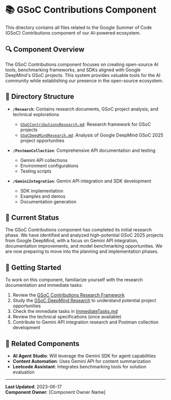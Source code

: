 # 📚 GSoC Contributions Component

This directory contains all files related to the Google Summer of Code (GSoC) Contributions component of our AI-powered ecosystem.

## 🔍 Component Overview

The GSoC Contributions component focuses on creating open-source AI tools, benchmarking frameworks, and SDKs aligned with Google DeepMind's GSoC projects. This system provides valuable tools for the AI community while establishing our presence in the open-source ecosystem.

## 📂 Directory Structure

- **`/Research`**: Contains research documents, GSoC project analysis, and technical explorations
  - [`GSoCContributionsResearch.md`](Research/GSoCContributionsResearch.md): Research framework for GSoC projects
  - [`GSoCDeepMindResearch.md`](Research/GSoCDeepMindResearch.md): Analysis of Google DeepMind GSoC 2025 project opportunities
  
- **`/PostmanCollection`**: Comprehensive API documentation and testing
  - Gemini API collections
  - Environment configurations
  - Testing scripts

- **`/GeminiIntegration`**: Gemini API integration and SDK development
  - SDK implementation
  - Examples and demos
  - Documentation generation

## 🔄 Current Status

The GSoC Contributions component has completed its initial research phase. We have identified and analyzed high-potential GSoC 2025 projects from Google DeepMind, with a focus on Gemini API integration, documentation improvements, and model benchmarking opportunities. We are now preparing to move into the planning and implementation phases.

## 🚀 Getting Started

To work on this component, familiarize yourself with the research documentation and immediate tasks:

1. Review the [GSoC Contributions Research Framework](Research/GSoCContributionsResearch.md)
2. Study the [GSoC DeepMind Research](Research/GSoCDeepMindResearch.md) to understand potential project opportunities
3. Check the immediate tasks in [ImmediateTasks.md](../Documentation/NextSteps/ImmediateTasks.md)
4. Review the technical specifications (once available)
5. Contribute to Gemini API integration research and Postman collection development

## 🔗 Related Components

- **AI Agent Studio**: Will leverage the Gemini SDK for agent capabilities
- **Content Automation**: Uses Gemini API for content summarization
- **Leetcode Assistant**: Integrates benchmarking tools for solution evaluation

---

**Last Updated**: 2023-06-17  
**Component Owner**: [Component Owner Name] 